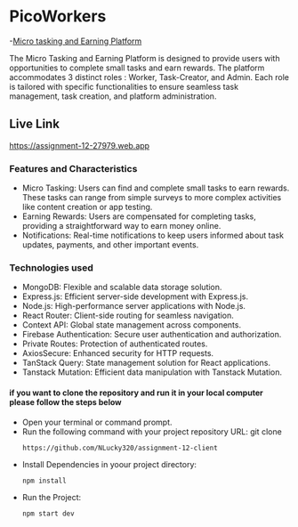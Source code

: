 # PicoWorkers

-[Micro tasking and Earning Platform](https://assignment-12-27979.web.app)

The Micro Tasking and Earning Platform is designed to provide users with opportunities to
complete small tasks and earn rewards. The platform accommodates 3 distinct roles : Worker,
Task-Creator, and Admin. Each role is tailored with specific functionalities to ensure seamless
task management, task creation, and platform administration.

## Live Link

https://assignment-12-27979.web.app

### Features and Characteristics
- Micro Tasking: Users can find and complete small tasks to earn rewards. These tasks can range from simple surveys to more complex activities like content creation or app testing.
- Earning Rewards: Users are compensated for completing tasks, providing a straightforward way to earn money online.
- Notifications: Real-time notifications to keep users informed about task updates, payments, and other important events.
  
### Technologies used 

- MongoDB: Flexible and scalable data storage solution.
- Express.js: Efficient server-side development with Express.js.
- Node.js: High-performance server applications with Node.js.
- React Router: Client-side routing for seamless navigation.
- Context API: Global state management across components.
- Firebase Authentication: Secure user authentication and authorization.
- Private Routes: Protection of authenticated routes.
- AxiosSecure: Enhanced security for HTTP requests.
- TanStack Query: State management solution for React applications.
- Tanstack Mutation: Efficient data manipulation with Tanstack Mutation.

#### if you want to clone the repository and run it in your local computer please follow the steps below
- Open your terminal or command prompt.
- Run the following command with your project repository URL: git clone <pre>`https://github.com/NLucky320/assignment-12-client`</pre> 
- Install Dependencies in yoour project directory:  <pre>`npm install`</pre>
- Run the Project: <pre>`npm start dev`</pre> 
 

